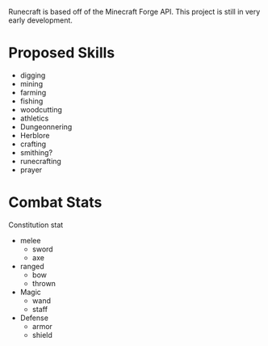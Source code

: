 Runecraft is based off of the Minecraft Forge API.
This project is still in very early development.

# Proposed Skills
* digging
* mining
* farming
* fishing
* woodcutting
* athletics
* Dungeonnering
* Herblore
* crafting
* smithing?
* runecrafting
* prayer

# Combat Stats
Constitution stat
* melee
  * sword
  * axe
* ranged
  * bow
  * thrown
* Magic
  * wand
  * staff
* Defense
  * armor
  * shield
